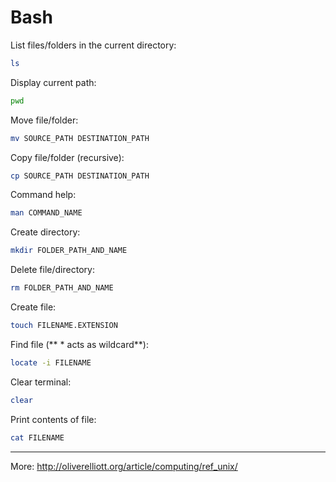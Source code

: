 # Bash

List files/folders in the current directory:

```bash
ls
```

Display current path:

```bash
pwd
```

Move file/folder:

```bash
mv SOURCE_PATH DESTINATION_PATH
```

Copy file/folder (recursive):

```bash
cp SOURCE_PATH DESTINATION_PATH
```

Command help:

```bash
man COMMAND_NAME
```

Create directory:

```bash
mkdir FOLDER_PATH_AND_NAME
```

Delete file/directory:

```bash
rm FOLDER_PATH_AND_NAME
```

Create file:

```bash
touch FILENAME.EXTENSION
```

Find file (** \* acts as wildcard**):

```bash
locate -i FILENAME
```

Clear terminal:

```bash
clear
```

Print contents of file:

```bash
cat FILENAME
```

<hr>

More: http://oliverelliott.org/article/computing/ref_unix/
